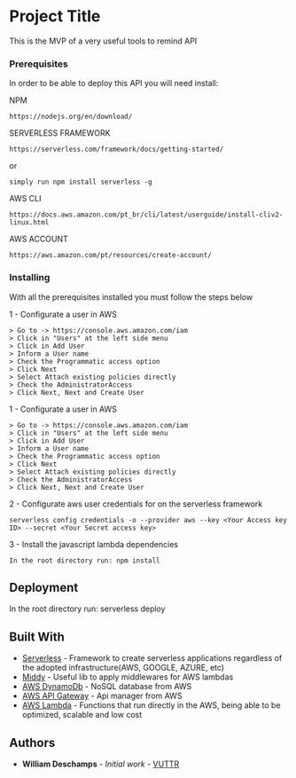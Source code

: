 # Project Title

This is the MVP of a very useful tools to remind API

### Prerequisites

In order to be able to deploy this API you will need install:

NPM

```
https://nodejs.org/en/download/
```

SERVERLESS FRAMEWORK

```
https://serverless.com/framework/docs/getting-started/
```
or

```
simply run npm install serverless -g
```

AWS CLI

```
https://docs.aws.amazon.com/pt_br/cli/latest/userguide/install-cliv2-linux.html
```

AWS ACCOUNT

```
https://aws.amazon.com/pt/resources/create-account/
```



### Installing

With all the prerequisites installed you must follow the steps below

1 - Configurate a user in AWS

```
> Go to -> https://console.aws.amazon.com/iam
> Click in "Users" at the left side menu
> Click in Add User
> Inform a User name
> Check the Programmatic access option
> Click Next
> Select Attach existing policies directly
> Check the AdministratorAccess
> Click Next, Next and Create User
```

1 - Configurate a user in AWS

```
> Go to -> https://console.aws.amazon.com/iam
> Click in "Users" at the left side menu
> Click in Add User
> Inform a User name
> Check the Programmatic access option
> Click Next
> Select Attach existing policies directly
> Check the AdministratorAccess
> Click Next, Next and Create User
```

2 - Configurate aws user credentials for on the serverless framework

```
serverless config credentials -o --provider aws --key <Your Access key ID> --secret <Your Secret access key>
```

3 - Install the javascript lambda dependencies

```
In the root directory run: npm install
```

## Deployment

In the root directory run: serverless deploy

## Built With

* [Serverless](https://serverless.com/framework/docs/) - Framework to create serverless applications regardless of the adopted infrastructure(AWS, GOOGLE, AZURE, etc)
* [Middy](https://github.com/middyjs) - Useful lib to apply middlewares for AWS lambdas
* [AWS DynamoDb](https://aws.amazon.com/dynamodb/) - NoSQL database from AWS
* [AWS API Gateway](https://aws.amazon.com/api-gateway/) - Api manager from AWS
* [AWS Lambda](https://aws.amazon.com/pt/lambda/) - Functions that run directly in the AWS, being able to be optimized, scalable and low cost

## Authors

* **William Deschamps** - *Initial work* - [VUTTR](https://github.com/willfdeschamps/vuttrAPI)

